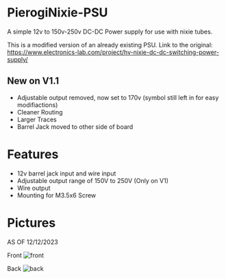 # PierogiNixie-PSU
A simple 12v to 150v-250v DC-DC Power supply for use with nixie tubes.

This is a modified version of an already existing PSU. Link to the original: https://www.electronics-lab.com/project/hv-nixie-dc-dc-switching-power-supply/

## New on V1.1
- Adjustable output removed, now set to 170v (symbol still left in for easy modifiactions)
- Cleaner Routing
- Larger Traces
- Barrel Jack moved to other side of board

# Features
- 12v barrel jack input and wire input
- Adjustable output range of 150V to 250V (Only on V1)
- Wire output
- Mounting for M3.5x6 Screw

# Pictures
AS OF 12/12/2023

Front
![front](https://github.com/SonOfCheevap/PierogiNixie-PSU/assets/108093325/437f8606-6fff-4c94-afbf-1b89038ab3f6)

Back
![back](https://github.com/SonOfCheevap/PierogiNixie-PSU/assets/108093325/4fc0c8e4-65cc-4af7-806a-366e5c0fca50)
